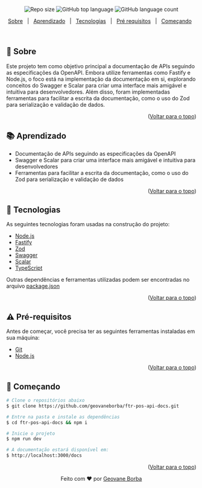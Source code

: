 <p align="center">
  <img alt="Repo size"  src="https://img.shields.io/github/repo-size/geovaneborba/ftr-pos-api-docs?color=4f46e5&style=for-the-badge">
  <img alt="GitHub top language"  src="https://img.shields.io/github/languages/top/geovaneborba/ftr-pos-api-docs?color=4f46e5&style=for-the-badge">
  <img alt="GitHub language count"  src="https://img.shields.io/github/languages/count/geovaneborba/ftr-pos-api-docs?color=4f46e5&style=for-the-badge">
</p>

<p align="center">
  <a href="#dart-sobre">Sobre</a> &#xa0; | &#xa0;
  <a href="#books-aprendizado">Aprendizado</a> &#xa0; | &#xa0;
  <a href="#rocket-tecnologias">Tecnologias</a> &#xa0; | &#xa0;
  <a href="#warning-pré-requisitos"> Pré requisitos</a> &#xa0; | &#xa0;
  <a href="#checkered_flag-começando">Começando</a> &#xa0;
</p>

<br>

## :dart: Sobre

Este projeto tem como objetivo principal a documentação de APIs seguindo as especificações da OpenAPI. Embora utilize ferramentas como Fastify e Node.js, o foco está na implementação da documentação em si, explorando conceitos do Swagger e Scalar para criar uma interface mais amigável e intuitiva para desenvolvedores. Além disso, foram implementadas ferramentas para facilitar a escrita da documentação, como o uso do Zod para serialização e validação de dados.

<p align="right">(<a href="#top">Voltar para o topo</a>)</p>

## :books: Aprendizado

- Documentação de APIs seguindo as especificações da OpenAPI
- Swagger e Scalar para criar uma interface mais amigável e intuitiva para desenvolvedores
- Ferramentas para facilitar a escrita da documentação, como o uso do Zod para serialização e validação de dados

<p align="right">(<a href="#top">Voltar para o topo</a>)</p>

## :rocket: Tecnologias

As seguintes tecnologias foram usadas na construção do projeto:

- [Node.js](https://nodejs.org/en/)
- [Fastify](https://fastify.dev/)
- [Zod](https://zod.dev/)
- [Swagger](https://swagger.io/)
- [Scalar](https://scalar.com/)
- [TypeScript](https://www.typescriptlang.org/)

Outras dependências e ferramentas utilizadas podem ser encontradas no arquivo [package.json](./package.json)

<p align="right">(<a href="#top">Voltar para o topo</a>)</p>

## :warning: Pré-requisitos

Antes de começar, você precisa ter as seguintes ferramentas instaladas em sua máquina:

- [Git](https://git-scm.com)
- [Node.js](https://nodejs.org/en/)

<p align="right">(<a href="#top">Voltar para o topo</a>)</p>

## :checkered_flag: Começando

```bash
# Clone o repositórios abaixo
$ git clone https://github.com/geovaneborba/ftr-pos-api-docs.git

# Entre na pasta e instale as dependências
$ cd ftr-pos-api-docs && npm i

# Inicie o projeto
$ npm run dev

# A documentação estará disponível em:
$ http://localhost:3000/docs
```

<p align="right">(<a href="#top">Voltar para o topo</a>)</p>
<p align="center">Feito com ❤️ por <a href="https://github.com/geovaneborba" target="_blank">Geovane Borba</a></p>
